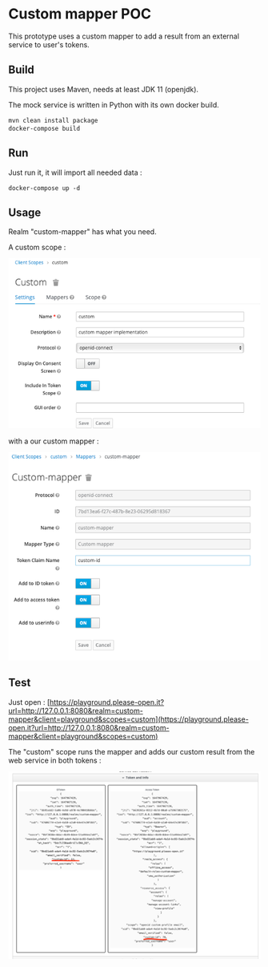 # Custom mapper POC

This prototype uses a custom mapper to add a result from an external service to user's tokens. 

## Build

This project uses Maven, needs at least JDK 11 (openjdk).

The mock service is written in Python with its own docker build.

``` 
mvn clean install package
docker-compose build
```

## Run

Just run it, it will import all needed data : 

```
docker-compose up -d
```

## Usage

Realm "custom-mapper" has what you need.

A custom scope : 

![](.README_images/883b68be.png)

with a our custom mapper : 

![](.README_images/ab8688ba.png)

## Test

Just open : 
[https://playground.please-open.it?url=http://127.0.0.1:8080&realm=custom-mapper&client=playground&scopes=custom](https://playground.please-open.it?url=http://127.0.0.1:8080&realm=custom-mapper&client=playground&scopes=custom)

The "custom" scope runs the mapper and adds our custom result from the web service in both tokens : 

![](.README_images/0079c8fc.png)